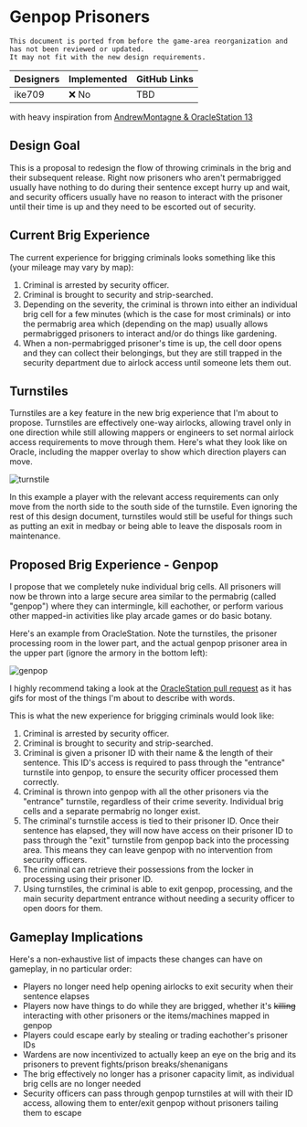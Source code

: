 # Genpop Prisoners
```admonish warning "Attention: Legacy Documentation!"
This document is ported from before the game-area reorganization and has not been reviewed or updated.
It may not fit with the new design requirements.
```
| Designers | Implemented | GitHub Links |
|---|---|---|
| ike709 | :x: No | TBD |

with heavy inspiration from [AndrewMontagne & OracleStation 13](https://github.com/OracleStation/OracleStation/pull/419) 

## Design Goal

This is a proposal to redesign the flow of throwing criminals in the brig and their subsequent release. Right now prisoners who aren't permabrigged usually have nothing to do during their sentence except hurry up and wait, and security officers usually have no reason to interact with the prisoner until their time is up and they need to be escorted out of security.

## Current Brig Experience

The current experience for brigging criminals looks something like this (your mileage may vary by map):

1. Criminal is arrested by security officer.
2. Criminal is brought to security and strip-searched.
3. Depending on the severity, the criminal is thrown into either an individual brig cell for a few minutes (which is the case for most criminals) or into the permabrig area which (depending on the map) usually allows permabrigged prisoners to interact and/or do things like gardening.
4. When a non-permabrigged prisoner's time is up, the cell door opens and they can collect their belongings, but they are still trapped in the security department due to airlock access until someone lets them out.

## Turnstiles

Turnstiles are a key feature in the new brig experience that I'm about to propose. Turnstiles are effectively one-way airlocks, allowing travel only in one direction while still allowing mappers or engineers to set normal airlock access requirements to move through them. Here's what they look like on Oracle, including the mapper overlay to show which direction players can move.

![turnstile](https://i.imgur.com/QStUhoA.png)

In this example a player with the relevant access requirements can only move from the north side to the south side of the turnstile. Even ignoring the rest of this design document, turnstiles would still be useful for things such as putting an exit in medbay or being able to leave the disposals room in maintenance.

## Proposed Brig Experience - Genpop

I propose that we completely nuke individual brig cells. All prisoners will now be thrown into a large secure area similar to the permabrig (called "genpop") where they can intermingle, kill eachother, or perform various other mapped-in activities like play arcade games or do basic botany.

Here's an example from OracleStation. Note the turnstiles, the prisoner processing room in the lower part, and the actual genpop prisoner area in the upper part (ignore the armory in the bottom left):

![genpop](https://user-images.githubusercontent.com/202160/35178888-91bb7eb6-fd87-11e7-9040-15a6ef93602c.png)

I highly recommend taking a look at the [OracleStation pull request](https://github.com/OracleStation/OracleStation/pull/419) as it has gifs for most of the things I'm about to describe with words.

This is what the new experience for brigging criminals would look like:

1. Criminal is arrested by security officer.
2. Criminal is brought to security and strip-searched.
3. Criminal is given a prisoner ID with their name & the length of their sentence. This ID's access is required to pass through the "entrance" turnstile into genpop, to ensure the security officer processed them correctly.
4. Criminal is thrown into genpop with all the other prisoners via the "entrance" turnstile, regardless of their crime severity. Individual brig cells and a separate permabrig no longer exist.
5. The criminal's turnstile access is tied to their prisoner ID. Once their sentence has elapsed, they will now have access on their prisoner ID to pass through the "exit" turnstile from genpop back into the processing area. This means they can leave genpop with no intervention from security officers.
6. The criminal can retrieve their possessions from the locker in processing using their prisoner ID.
7. Using turnstiles, the criminal is able to exit genpop, processing, and the main security department entrance without needing a security officer to open doors for them.

## Gameplay Implications

Here's a non-exhaustive list of impacts these changes can have on gameplay, in no particular order:

- Players no longer need help opening airlocks to exit security when their sentence elapses
- Players now have things to do while they are brigged, whether it's ~~killing~~ interacting with other prisoners or the items/machines mapped in genpop
- Players could escape early by stealing or trading eachother's prisoner IDs
- Wardens are now incentivized to actually keep an eye on the brig and its prisoners to prevent fights/prison breaks/shenanigans
- The brig effectively no longer has a prisoner capacity limit, as individual brig cells are no longer needed
- Security officers can pass through genpop turnstiles at will with their ID access, allowing them to enter/exit genpop without prisoners tailing them to escape
  
